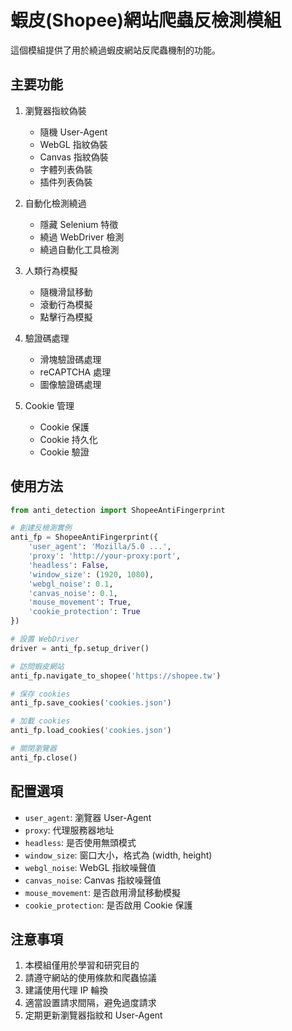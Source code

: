 # 蝦皮(Shopee)網站爬蟲反檢測模組

這個模組提供了用於繞過蝦皮網站反爬蟲機制的功能。

## 主要功能

1. 瀏覽器指紋偽裝
   - 隨機 User-Agent
   - WebGL 指紋偽裝
   - Canvas 指紋偽裝
   - 字體列表偽裝
   - 插件列表偽裝

2. 自動化檢測繞過
   - 隱藏 Selenium 特徵
   - 繞過 WebDriver 檢測
   - 繞過自動化工具檢測

3. 人類行為模擬
   - 隨機滑鼠移動
   - 滾動行為模擬
   - 點擊行為模擬

4. 驗證碼處理
   - 滑塊驗證碼處理
   - reCAPTCHA 處理
   - 圖像驗證碼處理

5. Cookie 管理
   - Cookie 保護
   - Cookie 持久化
   - Cookie 驗證

## 使用方法

```python
from anti_detection import ShopeeAntiFingerprint

# 創建反檢測實例
anti_fp = ShopeeAntiFingerprint({
    'user_agent': 'Mozilla/5.0 ...',
    'proxy': 'http://your-proxy:port',
    'headless': False,
    'window_size': (1920, 1080),
    'webgl_noise': 0.1,
    'canvas_noise': 0.1,
    'mouse_movement': True,
    'cookie_protection': True
})

# 設置 WebDriver
driver = anti_fp.setup_driver()

# 訪問蝦皮網站
anti_fp.navigate_to_shopee('https://shopee.tw')

# 保存 cookies
anti_fp.save_cookies('cookies.json')

# 加載 cookies
anti_fp.load_cookies('cookies.json')

# 關閉瀏覽器
anti_fp.close()
```

## 配置選項

- `user_agent`: 瀏覽器 User-Agent
- `proxy`: 代理服務器地址
- `headless`: 是否使用無頭模式
- `window_size`: 窗口大小，格式為 (width, height)
- `webgl_noise`: WebGL 指紋噪聲值
- `canvas_noise`: Canvas 指紋噪聲值
- `mouse_movement`: 是否啟用滑鼠移動模擬
- `cookie_protection`: 是否啟用 Cookie 保護

## 注意事項

1. 本模組僅用於學習和研究目的
2. 請遵守網站的使用條款和爬蟲協議
3. 建議使用代理 IP 輪換
4. 適當設置請求間隔，避免過度請求
5. 定期更新瀏覽器指紋和 User-Agent 